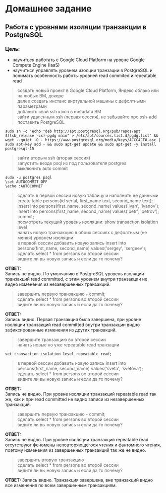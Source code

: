 # Домашнее задание
## Работа с уровнями изоляции транзакции в PostgreSQL
### Цель:
* научиться работать с Google Cloud Platform на уровне Google Compute Engine (IaaS)
* научиться управлять уровнем изолции транзации в PostgreSQL и понимать особенность работы уровней read commited и repeatable read

> создать новый проект в Google Cloud Platform, Яндекс облако или на любых ВМ, докере   
далее создать инстанс виртуальной машины с дефолтными параметрами  
добавить свой ssh ключ в metadata ВМ  
зайти удаленным ssh (первая сессия), не забывайте про ssh-add  
поставить PostgreSQL  
```
sudo sh -c 'echo "deb http://apt.postgresql.org/pub/repos/apt $(lsb_release -cs)-pgdg main" > /etc/apt/sources.list.d/pgdg.list' && wget --quiet -O - https://www.postgresql.org/media/keys/ACCC4CF8.asc | sudo apt-key add - && sudo apt-get update && sudo apt-get -y install postgresql-15
```
> зайти вторым ssh (вторая сессия)  
запустить везде psql из под пользователя postgres  
выключить auto commit
```
sudo -u postgres psql
\set AUTOCOMMIT OFF
\echo :AUTOCOMMIT
```
> сделать в первой сессии новую таблицу и наполнить ее данными create table persons(id serial, first_name text, second_name text); insert into persons(first_name, second_name) values('ivan', 'ivanov'); insert into persons(first_name, second_name) values('petr', 'petrov'); commit;  
посмотреть текущий уровень изоляции: show transaction isolation level  
начать новую транзакцию в обоих сессиях с дефолтным (не меняя) уровнем изоляции  
в первой сессии добавить новую запись insert into persons(first_name, second_name) values('sergey', 'sergeev');  
сделать select * from persons во второй сессии  
видите ли вы новую запись и если да то почему?  

**ОТВЕТ:**  
Запись не видно.
По умолчанию в PostgreSQL уровень изоляции транзакций read committed, с этим уровнем внутри транзакции не видно изменения из незавершенных транзакций. 
> завершить первую транзакцию - commit;  
сделать select * from persons во второй сессии  
видите ли вы новую запись и если да то почему?  

**ОТВЕТ:**  
Запись видно.
Первая транзакция была завершена, при уровне изоляции транзакций read committed внутри транзакции видно зафиксированные изменения из других транзакций.
> завершите транзакцию во второй сессии  
начать новые но уже repeatable read транзации
``` 
set transaction isolation level repeatable read;
```  
> в первой сессии добавить новую запись insert into persons(first_name, second_name) values('sveta', 'svetova');  
сделать select * from persons во второй сессии  
видите ли вы новую запись и если да то почему?  

**ОТВЕТ:**  
Запись не видно.
При уровне изоляции транзакций repeatable read так же, как и при read committed не видно записи из незавершенных транзакций.
> завершить первую транзакцию - commit;  
сделать select * from persons во второй сессии  
видите ли вы новую запись и если да то почему?  

**ОТВЕТ:**  
Запись не видно.
При уровне изоляции транзакций repeatable read отсутствуют феномены неповторяющегося чтения и фантомного чтения, поэтому изменения из завершенных транзакций так же не видно. 
> завершить вторую транзакцию  
сделать select * from persons во второй сессии  
видите ли вы новую запись и если да то почему?  

**ОТВЕТ:** 
Запись видно.
Транзакция завершена, вне транзакций видно все изменения по всем завершенным транзакциям.
